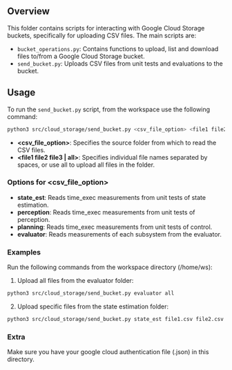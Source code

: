 ## Overview

This folder contains scripts for interacting with Google Cloud Storage buckets, specifically for uploading CSV files. The main scripts are:

- `bucket_operations.py`: Contains functions to upload, list and download files to/from a Google Cloud Storage bucket.
- `send_bucket.py`: Uploads CSV files from unit tests and evaluations to the bucket.

## Usage

To run the `send_bucket.py` script, from the workspace use the following command:

```sh
python3 src/cloud_storage/send_bucket.py <csv_file_option> <file1 file2 file3 | all>
```

 - **<csv_file_option>**: Specifies the source folder from which to read the CSV files.
 - **<file1 file2 file3 | all>**: Specifies individual file names separated by spaces, or use all to upload all files in the folder.


### Options for **<csv_file_option>**
 - **state_est**: Reads time_exec measurements from unit tests of state estimation.
 - **perception**: Reads time_exec measurements from unit tests of perception.
 - **planning**: Reads time_exec measurements from unit tests of control.
 - **evaluator**: Reads measurements of each subsystem from the evaluator.

### Examples

Run the following commands from the workspace directory (/home/ws):

1. Upload all files from the evaluator folder:

```sh
python3 src/cloud_storage/send_bucket.py evaluator all
```

2. Upload specific files from the state estimation folder:

```sh
python3 src/cloud_storage/send_bucket.py state_est file1.csv file2.csv
```

### Extra

Make sure you have your google cloud authentication file (.json) in this directory.